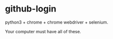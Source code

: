 # github-login
python3 + chrome + chrome webdriver + selenium.

Your computer must have all of these.
